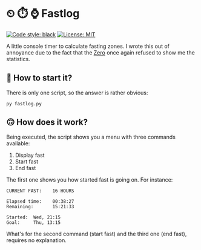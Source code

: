 # ⏲ ⏱️ ⌚ Fastlog

[![Code style: black](https://img.shields.io/badge/code%20style-black-000000.svg)](https://github.com/psf/black) [![License: MIT](https://img.shields.io/badge/License-MIT-yellow.svg)](https://opensource.org/licenses/MIT)

A little console timer to calculate fasting zones. I wrote this out of annoyance due to the fact that the [Zero](https://www.zerolongevity.com/) once again refused to show me the statistics.

## 🤩 How to start it?

There is only one script, so the answer is rather obvious:

```commandline
py fastlog.py
```

## 🙃 How does it work? 

Being executed, the script shows you a menu with three commands available: 

1. Display fast
2. Start fast
3. End fast

The first one shows you how started fast is going on. For instance:

```
CURRENT FAST:    16 HOURS

Elapsed time:    00:38:27
Remaining:       15:21:33
        
Started:  Wed, 21:15
Goal:     Thu, 13:15
```

What's for the second command (start fast) and the third one (end fast), requires no explanation.